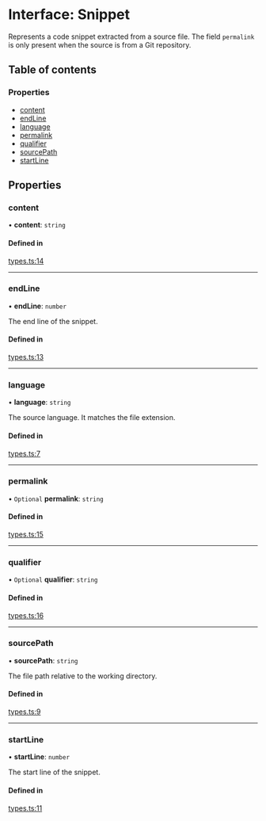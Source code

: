 # Interface: Snippet

Represents a code snippet extracted from a source file. The field
`permalink` is only present when the source is from a Git repository.

## Table of contents

### Properties

- [content](Snippet.md#content)
- [endLine](Snippet.md#endline)
- [language](Snippet.md#language)
- [permalink](Snippet.md#permalink)
- [qualifier](Snippet.md#qualifier)
- [sourcePath](Snippet.md#sourcepath)
- [startLine](Snippet.md#startline)

## Properties

### content

• **content**: `string`

#### Defined in

[types.ts:14](https://github.com/roxlabs/snippetfy/blob/e44e5f1/src/types.ts#L14)

___

### endLine

• **endLine**: `number`

The end line of the snippet.

#### Defined in

[types.ts:13](https://github.com/roxlabs/snippetfy/blob/e44e5f1/src/types.ts#L13)

___

### language

• **language**: `string`

The source language. It matches the file extension.

#### Defined in

[types.ts:7](https://github.com/roxlabs/snippetfy/blob/e44e5f1/src/types.ts#L7)

___

### permalink

• `Optional` **permalink**: `string`

#### Defined in

[types.ts:15](https://github.com/roxlabs/snippetfy/blob/e44e5f1/src/types.ts#L15)

___

### qualifier

• `Optional` **qualifier**: `string`

#### Defined in

[types.ts:16](https://github.com/roxlabs/snippetfy/blob/e44e5f1/src/types.ts#L16)

___

### sourcePath

• **sourcePath**: `string`

The file path relative to the working directory.

#### Defined in

[types.ts:9](https://github.com/roxlabs/snippetfy/blob/e44e5f1/src/types.ts#L9)

___

### startLine

• **startLine**: `number`

The start line of the snippet.

#### Defined in

[types.ts:11](https://github.com/roxlabs/snippetfy/blob/e44e5f1/src/types.ts#L11)
